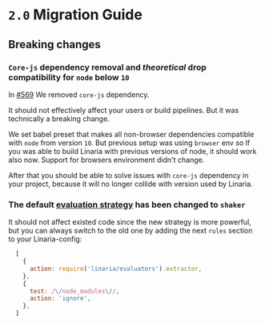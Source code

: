 # `2.0` Migration Guide

## Breaking changes

### `Core-js` dependency removal and _theoretical_ drop compatibility for `node` below `10`

In [#569](https://github.com/callstack/linaria/pull/569) We removed `core-js` dependency.

It should not effectively affect your users or build pipelines. But it was technically a breaking change.

We set babel preset that makes all non-browser dependencies compatible with `node` from version `10`. But previous setup was using `browser` env so If you was able to build Linaria with previous versions of node, it should work also now. Support for browsers environment didn't change.

After that you should be able to solve issues with `core-js` dependency in your project, because it will no longer collide with version used by Linaria.

### The default [evaluation strategy](../HOW_IT_WORKS.md#evaluators) has been changed to `shaker` 

It should not affect existed code since the new strategy is more powerful, but you can always switch to the old one by adding the next `rules` section to your Linaria-config:
```js
  [
    {
      action: require('linaria/evaluators').extractor,
    },
    {
      test: /\/node_modules\//,
      action: 'ignore',
    },
  ]
``` 
